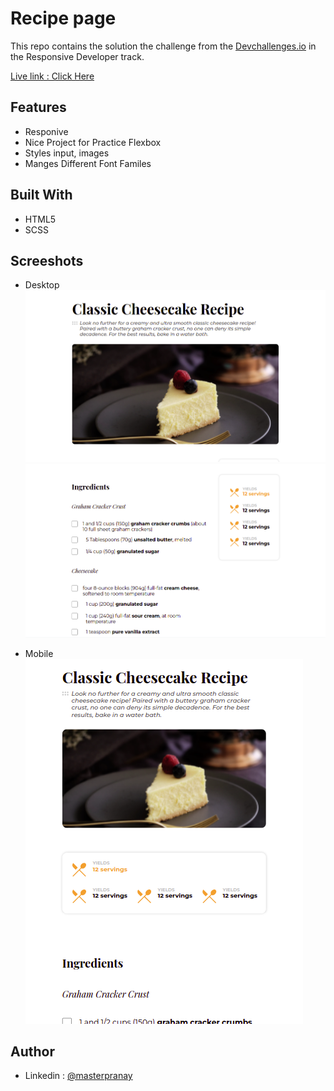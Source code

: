 # Recipe page
This repo contains the solution the challenge from the [Devchallenges.io](https://devchallenges.io/paths/responsive-web-developer) in the Responsive Developer track.

[Live link : Click Here](https://masterpranay1.github.io/recipe-page)

## Features
- Responive
- Nice Project for Practice Flexbox
- Styles input, images
- Manges Different Font Familes

## Built With
- HTML5
- SCSS

## Screeshots

- Desktop
![Desktop-1](./screenshots/desktop-1.png)
![Desktop-2](./screenshots/desktop-2.png)

- Mobile
![Mobile](./screenshots/mobile.png)

## Author 
- Linkedin : [@masterpranay](https://www.linkedin.com/in/masterpranay/)